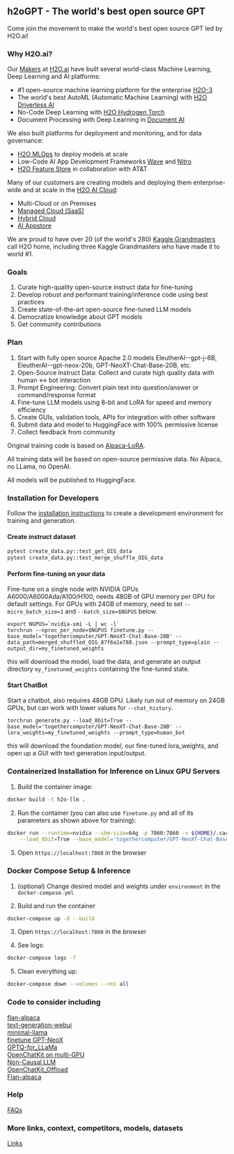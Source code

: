 ## h2oGPT - The world's best open source GPT

Come join the movement to make the world's best open source GPT led by H2O.ai!

### Why H2O.ai?

Our [Makers](https://h2o.ai/company/team/) at [H2O.ai](https://h2o.ai) have built several world-class Machine Learning, Deep Learning and AI platforms:
  - #1 open-source machine learning platform for the enterprise [H2O-3](https://github.com/h2oai/h2o-3)
  - The world's best AutoML (Automatic Machine Learning) with [H2O Driverless AI](https://h2o.ai/platform/ai-cloud/make/h2o-driverless-ai/)
  - No-Code Deep Learning with [H2O Hydrogen Torch](https://h2o.ai/platform/ai-cloud/make/hydrogen-torch/)
  - Document Processing with Deep Learning in [Document AI](https://h2o.ai/platform/ai-cloud/make/document-ai/)

We also built platforms for deployment and monitoring, and for data governance:
  - [H2O MLOps](https://h2o.ai/platform/ai-cloud/operate/h2o-mlops/) to deploy models at scale
  - Low-Code AI App Development Frameworks [Wave](https://wave.h2o.ai/) and [Nitro](https://nitro.h2o.ai/)
  - [H2O Feature Store](https://h2o.ai/platform/ai-cloud/make/feature-store/) in collaboration with AT&T

Many of our customers are creating models and deploying them enterprise-wide and at scale in the [H2O AI Cloud](https://h2o.ai/platform/ai-cloud/):
  - Multi-Cloud or on Premises
  - [Managed Cloud (SaaS)](https://h2o.ai/platform/ai-cloud/managed)
  - [Hybrid Cloud](https://h2o.ai/platform/ai-cloud/hybrid)
  - [AI Appstore](https://docs.h2o.ai/h2o-ai-cloud/)

We are proud to have over 20 (of the world's 280) [Kaggle Grandmasters](https://h2o.ai/company/team/kaggle-grandmasters/) call H2O home, including three Kaggle Grandmasters who have made it to world #1.


### Goals

1. Curate high-quality open-source instruct data for fine-tuning
2. Develop robust and performant training/inference code using best practices
3. Create state-of-the-art open-source fine-tuned LLM models
4. Democratize knowledge about GPT models
5. Get community contributions

### Plan

1. Start with fully open source Apache 2.0 models EleutherAI--gpt-j-6B, EleutherAI--gpt-neox-20b,
   GPT-NeoXT-Chat-Base-20B, etc.
2. Open-Source Instruct Data: Collect and curate high quality data with human <-> bot interaction
3. Prompt Engineering: Convert plain text into question/answer or command/response format
4. Fine-tune LLM models using 8-bit and LoRA for speed and memory efficiency
5. Create GUIs, validation tools, APIs for integration with other software
6. Submit data and model to HuggingFace with 100% permissive license
7. Collect feedback from community


Original training code is based on [Alpaca-LoRA](https://github.com/tloen/alpaca-lora/).

All training data will be based on open-source permissive data. No Alpaca, no LLama, no OpenAI.

All models will be published to HuggingFace.

### Installation for Developers

Follow the [installation instructions](INSTALL.md) to create a development environment for training and generation.

#### Create instruct dataset

```bash
pytest create_data.py::test_get_OIG_data
pytest create_data.py::test_merge_shuffle_OIG_data
```

#### Perform fine-tuning on your data

Fine-tune on a single node with NVIDIA GPUs A6000/A6000Ada/A100/H100, needs 48GB of GPU memory per GPU for default settings.
For GPUs with 24GB of memory, need to set `--micro_batch_size=1` and `--batch_size=$NGPUS` below.
```
export NGPUS=`nvidia-smi -L | wc -l`
torchrun --nproc_per_node=$NGPUS finetune.py --base_model='togethercomputer/GPT-NeoXT-Chat-Base-20B' --data_path=merged_shuffled_OIG_87f6a1e788.json --prompt_type=plain --output_dir=my_finetuned_weights
```
this will download the model, load the data, and generate an output directory `my_finetuned_weights` containing the fine-tuned state.


#### Start ChatBot

Start a chatbot, also requires 48GB GPU. Likely run out of memory on 24GB GPUs, but can work with lower values for `--chat_history`.
```
torchrun generate.py --load_8bit=True --base_model='togethercomputer/GPT-NeoXT-Chat-Base-20B' --lora_weights=my_finetuned_weights --prompt_type=human_bot
```
this will download the foundation model, our fine-tuned lora_weights, and open up a GUI with text generation input/output.


### Containerized Installation for Inference on Linux GPU Servers

1. Build the container image:

```bash
docker build -t h2o-llm .
```

2. Run the container (you can also use `finetune.py` and all of its parameters as shown above for training):

```bash
docker run --runtime=nvidia --shm-size=64g -p 7860:7860 -v ${HOME}/.cache:/root/.cache --rm h2o-llm -it generate.py \
    --load_8bit=True --base_model='togethercomputer/GPT-NeoXT-Chat-Base-20B' --lora_weights=my_finetuned_weights --prompt_type=human_bot
```

3. Open `https://localhost:7860` in the browser

### Docker Compose Setup & Inference

1. (optional) Change desired model and weights under `environment` in the `docker-compose.yml`

2. Build and run the container

```bash
docker-compose up -d --build
```

3. Open `https://localhost:7860` in the browser

4. See logs:

```bash
docker-compose logs -f
```

5. Clean everything up:

```bash
docker-compose down --volumes --rmi all
```


### Code to consider including
[flan-alpaca](https://github.com/declare-lab/flan-alpaca)<br />
[text-generation-webui](https://github.com/oobabooga/text-generation-webui)<br />
[minimal-llama](https://github.com/zphang/minimal-llama/)<br />
[finetune GPT-NeoX](https://nn.labml.ai/neox/samples/finetune.html)<br />
[GPTQ-for_LLaMa](https://github.com/qwopqwop200/GPTQ-for-LLaMa/compare/cuda...Digitous:GPTQ-for-GPT-NeoX:main)<br />
[OpenChatKit on multi-GPU](https://github.com/togethercomputer/OpenChatKit/issues/20)<br />
[Non-Causal LLM](https://huggingface.co/docs/transformers/main/en/model_doc/gptj#transformers.GPTJForSequenceClassification)<br />
[OpenChatKit_Offload](https://github.com/togethercomputer/OpenChatKit/commit/148b5745a57a6059231178c41859ecb09164c157)<br />
[Flan-alpaca](https://github.com/declare-lab/flan-alpaca/blob/main/training.py)<br />

### Help

[FAQs](FAQ.md)

### More links, context, competitors, models, datasets

[Links](LINKS.md)
